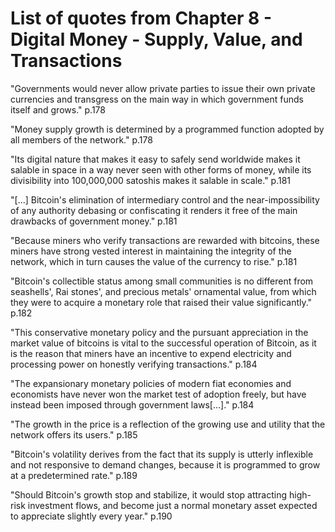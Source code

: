 # List of quotes from Chapter 8 - Digital Money - Supply, Value, and Transactions

"Governments would never allow private parties to issue their own private currencies and transgress on the main way in which government funds itself and grows." p.178

"Money supply growth is determined by a programmed function adopted by all members of the network." p.178

"Its digital nature that makes it easy to safely send worldwide makes it salable in space in a way never seen with other forms of money, while its divisibility into 100,000,000 satoshis makes it salable in scale." p.181

"[...] Bitcoin's elimination of intermediary control and the near-impossibility of any authority debasing or confiscating it renders it free of the main drawbacks of government money." p.181

"Because miners who verify transactions are rewarded with bitcoins, these miners have strong vested interest in maintaining the integrity of the network, which in turn causes the value of the currency to rise." p.181

"Bitcoin's collectible status among small communities is no different from seashells', Rai stones', and precious metals' ornamental value, from which they were to acquire a monetary role that raised their value significantly." p.182

"This conservative monetary policy and the pursuant appreciation in the market value of bitcoins is vital to the successful operation of Bitcoin, as it is the reason that miners have an incentive to expend electricity and processing power on honestly verifying transactions." p.184

"The expansionary monetary policies of modern fiat economies and economists have never won the market test of adoption freely, but have instead been imposed through government laws[...]." p.184

"The growth in the price is a reflection of the growing use and utility that the network offers its users." p.185

"Bitcoin's volatility derives from the fact that its supply is utterly inflexible and not responsive to demand changes, because it is programmed to grow at a predetermined rate." p.189

"Should Bitcoin's growth stop and stabilize, it would stop attracting high-risk investment flows, and become just a normal monetary asset expected to appreciate slightly every year." p.190
